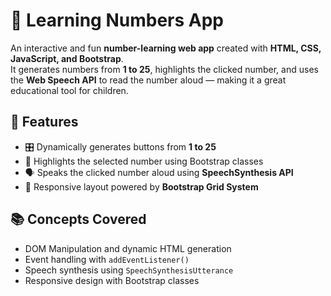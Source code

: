 # 🔢 Learning Numbers App

An interactive and fun **number-learning web app** created with **HTML, CSS, JavaScript, and Bootstrap**.  
It generates numbers from **1 to 25**, highlights the clicked number, and uses the **Web Speech API** to read the number aloud — making it a great educational tool for children.

## 🚀 Features
- 🎛️ Dynamically generates buttons from **1 to 25**
- 🎨 Highlights the selected number using Bootstrap classes
- 🗣️ Speaks the clicked number aloud using **SpeechSynthesis API**
- 📱 Responsive layout powered by **Bootstrap Grid System**


## 📚 Concepts Covered
- DOM Manipulation and dynamic HTML generation
- Event handling with `addEventListener()`
- Speech synthesis using `SpeechSynthesisUtterance`
- Responsive design with Bootstrap classes



